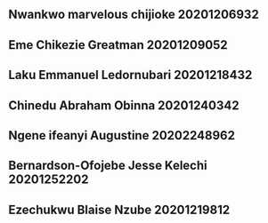 ## Nwankwo marvelous chijioke 20201206932
## Eme Chikezie Greatman 20201209052
## Laku Emmanuel Ledornubari 20201218432
## Chinedu Abraham Obinna 20201240342
## Ngene ifeanyi Augustine 20202248962
## Bernardson-Ofojebe Jesse Kelechi 20201252202
## Ezechukwu Blaise Nzube 20201219812
